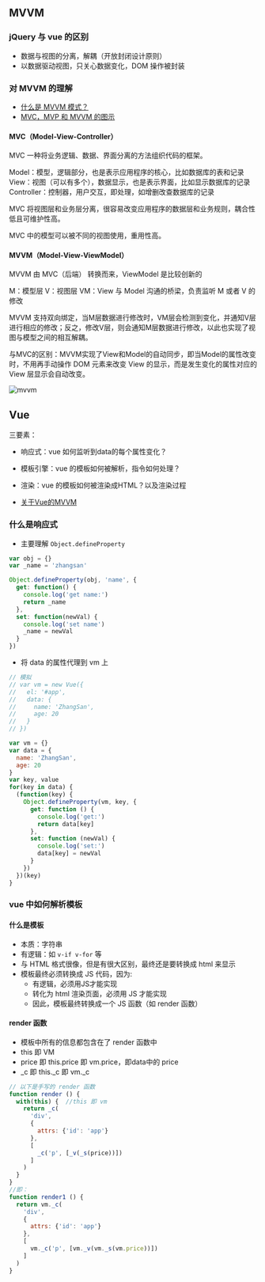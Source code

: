 ## MVVM

### jQuery 与 vue 的区别
* 数据与视图的分离，解耦（开放封闭设计原则）
* 以数据驱动视图，只关心数据变化，DOM 操作被封装

### 对 MVVM 的理解
* [什么是 MVVM 模式？](https://www.jianshu.com/p/a898ef83f38c)
* [MVC，MVP 和 MVVM 的图示](http://www.ruanyifeng.com/blog/2015/02/mvcmvp_mvvm.html)
#### MVC（Model-View-Controller）

MVC 一种将业务逻辑、数据、界面分离的方法组织代码的框架。

Model：模型，逻辑部分，也是表示应用程序的核心，比如数据库的表和记录
View：视图（可以有多个），数据显示，也是表示界面，比如显示数据库的记录
Controller：控制器，用户交互，即处理，如增删改查数据库的记录

MVC 将视图层和业务层分离，很容易改变应用程序的数据层和业务规则，耦合性低且可维护性高。

MVC 中的模型可以被不同的视图使用，重用性高。

#### MVVM（Model-View-ViewModel）

MVVM 由 MVC（后端） 转换而来，ViewModel 是比较创新的

M：模型层
V：视图层
VM：View 与 Model 沟通的桥梁，负责监听 M 或者 V 的修改

MVVM 支持双向绑定，当M层数据进行修改时，VM层会检测到变化，并通知V层进行相应的修改；反之，修改V层，则会通知M层数据进行修改，以此也实现了视图与模型之间的相互解耦。

与MVC的区别：MVVM实现了View和Model的自动同步，即当Model的属性改变时，不用再手动操作 DOM 元素来改变 View 的显示，而是发生变化的属性对应的 View 层显示会自动改变。

![mvvm](https://user-images.githubusercontent.com/19526072/53217819-8707b600-3694-11e9-8c3b-15ef58b3764d.png)

## Vue

三要素：
* 响应式：vue 如何监听到data的每个属性变化？
* 模板引擎：vue 的模板如何被解析，指令如何处理？
* 渲染：vue 的模板如何被渲染成HTML？以及渲染过程

* [关于Vue的MVVM](https://www.jianshu.com/p/ea9d556d6529)

### 什么是响应式

* 主要理解 `Object.defineProperty`
  
```javascript
var obj = {}
var _name = 'zhangsan'

Object.defineProperty(obj, 'name', {
  get: function() {
    console.log('get name:')
    return _name
  },
  set: function(newVal) {
    console.log('set name')
    _name = newVal
  }
})
```

* 将 data 的属性代理到 vm 上

```javascript
// 模拟 
// var vm = new Vue({
//   el: '#app',
//   data: {
//     name: 'ZhangSan',
//     age: 20
//   }
// })

var vm = {}
var data = {
  name: 'ZhangSan',
  age: 20
}
var key, value
for(key in data) {
  (function(key) {
    Object.defineProperty(vm, key, {
      get: function () {
        console.log('get:')
        return data[key]
      },
      set: function (newVal) {
        console.log('set:')
        data[key] = newVal
      }
    })
  })(key)
}
```

### vue 中如何解析模板

#### 什么是模板

* 本质：字符串
* 有逻辑：如 `v-if v-for` 等
* 与 HTML 格式很像，但是有很大区别，最终还是要转换成 html 来显示
* 模板最终必须转换成 JS 代码，因为:
    * 有逻辑，必须用JS才能实现
    * 转化为 html 渲染页面，必须用 JS 才能实现
    * 因此，模板最终转换成一个 JS 函数（如 render 函数）

#### render 函数
* 模板中所有的信息都包含在了 render 函数中
* this 即 VM
* price 即 this.price 即 vm.price，即data中的 price
* _c 即 this._c 即 vm._c

```javascript
// 以下是手写的 render 函数
function render () {
  with(this) {  //this 即 vm
    return _c(
      'div',
      {
        attrs: {'id': 'app'}
      },
      [
        _c('p', [_v(_s(price))])
      ]
    )
  }
}
//即：
function render1 () {
  return vm._c(
    'div',
    {
      attrs: {'id': 'app'}
    },
    [
      vm._c('p', [vm._v(vm._s(vm.price))])
    ]
  )
}
```
